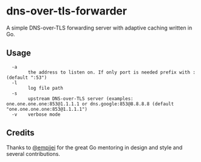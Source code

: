 # dns-over-tls-forwarder
A simple DNS-over-TLS forwarding server with adaptive caching written in Go.

## Usage
```
  -a
    	the address to listen on. If only port is needed prefix with : (default ":53")
  -l
    	log file path
  -s
    	upstream DNS-over-TLS server (examples: one.one.one.one:853@1.1.1.1 or dns.google:853@8.8.8.8 (default "one.one.one.one:853@1.1.1.1")
  -v	verbose mode
  ```
## Credits

Thanks to [@empijei](https://github.com/empijei) for the great Go mentoring in design and style and several contributions.

